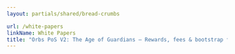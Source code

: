 ```yaml
---
layout: partials/shared/bread-crumbs

url: /white-papers
linkName: White Papers
title: "Orbs PoS V2: The Age of Guardians – Rewards, fees & bootstrap fund"
---
```

